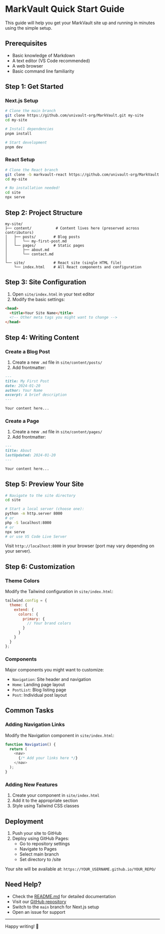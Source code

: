 # MarkVault Quick Start Guide

This guide will help you get your MarkVault site up and running in minutes using the simple setup.

## Prerequisites

- Basic knowledge of Markdown
- A text editor (VS Code recommended)
- A web browser
- Basic command line familiarity

## Step 1: Get Started

### Next.js Setup
```bash
# Clone the main branch
git clone https://github.com/univault-org/MarkVault.git my-site
cd my-site

# Install dependencies
pnpm install

# Start development
pnpm dev
```

### React Setup
```bash
# Clone the React branch
git clone -b markvault-react https://github.com/univault-org/MarkVault.git my-site
cd my-site

# No installation needed!
cd site
npx serve
```

## Step 2: Project Structure
```
my-site/
├── content/           # Content lives here (preserved across contributors)
│   ├── posts/        # Blog posts
│   │   └── my-first-post.md
│   └── pages/        # Static pages
│       ├── about.md
│       └── contact.md
│
└── site/             # React site (single HTML file)
    └── index.html    # All React components and configuration
```

## Step 3: Site Configuration

1. Open `site/index.html` in your text editor
2. Modify the basic settings:
```html
<head>
  <title>Your Site Name</title>
  <!-- Other meta tags you might want to change -->
</head>
```

## Step 4: Writing Content

### Create a Blog Post
1. Create a new `.md` file in `site/content/posts/`
2. Add frontmatter:
```markdown
---
title: My First Post
date: 2024-01-20
author: Your Name
excerpt: A brief description
---

Your content here...
```

### Create a Page
1. Create a new `.md` file in `site/content/pages/`
2. Add frontmatter:
```markdown
---
title: About
lastUpdated: 2024-01-20
---

Your content here...
```

## Step 5: Preview Your Site

```bash
# Navigate to the site directory
cd site

# Start a local server (choose one):
python -m http.server 8000
# or
php -S localhost:8000
# or
npx serve
# or use VS Code Live Server
```

Visit `http://localhost:8000` in your browser (port may vary depending on your server).

## Step 6: Customization

### Theme Colors
Modify the Tailwind configuration in `site/index.html`:
```javascript
tailwind.config = {
  theme: {
    extend: {
      colors: {
        primary: {
          // Your brand colors
        }
      }
    }
  }
};
```

### Components
Major components you might want to customize:
- `Navigation`: Site header and navigation
- `Home`: Landing page layout
- `PostList`: Blog listing page
- `Post`: Individual post layout

## Common Tasks

### Adding Navigation Links
Modify the Navigation component in `site/index.html`:
```javascript
function Navigation() {
  return (
    <nav>
      {/* Add your links here */}
    </nav>
  );
}
```

### Adding New Features
1. Create your component in `site/index.html`
2. Add it to the appropriate section
3. Style using Tailwind CSS classes

## Deployment

1. Push your site to GitHub
2. Deploy using GitHub Pages:
   - Go to repository settings
   - Navigate to Pages
   - Select main branch
   - Set directory to /site
   
Your site will be available at: `https://YOUR_USERNAME.github.io/YOUR_REPO/`

## Need Help?

- Check the [README.md](README.md) for detailed documentation
- Visit our [GitHub repository](https://github.com/univault-org/MarkVault)
- Switch to the `main` branch for Next.js setup
- Open an issue for support

---

Happy writing! 🚀